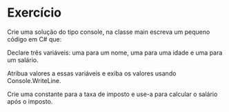 # Exercício
Crie uma solução do tipo console, na classe main escreva um pequeno código em C# que:

Declare três variáveis: uma para um nome, uma para uma idade e uma para um salário.

Atribua valores a essas variáveis e exiba os valores usando Console.WriteLine.

Crie uma constante para a taxa de imposto e use-a para calcular o salário após o imposto.

